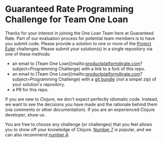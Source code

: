 # Guaranteed Rate Programming Challenge for Team One Loan

Thanks for your interest in joining the One Loan Team here at Guaranteed Rate.  Part of our evaluation process for potential team members is to have you submit code.  Please provide a solution to one or more of the [Project Euler](https://projecteuler.net) challenges.  Please submit your solution(s) in a single repository via one of these methods:

 * an email to [Team One Loan](mailto:productplatform@rate.com?subject=Programming Challenge) with a link to a fork of this repo.
 * an email to [Team One Loan](mailto:productplatform@rate.com?subject=Programming Challenge) with a [git bundle](https://git-scm.com/docs/git-bundle) (*not* a simpel zip) of your solution's repository.
 * a PR for this repo.

If you are new to Clojure, we don't expect perfectly idiomatic code.  Instead, we want to see the decisions you have made and the rationale behind them (via comments or other documentation).  If you are an experienced Clojure developer, show us.

You are free to choose any challenge (or challenges) that you feel allows you to show off your knowledge of Clojure.  [Number 7](https://projecteuler.net/problem=7) is popular, and we can also recommend [number 4](https://projecteuler.net/problem=4).
